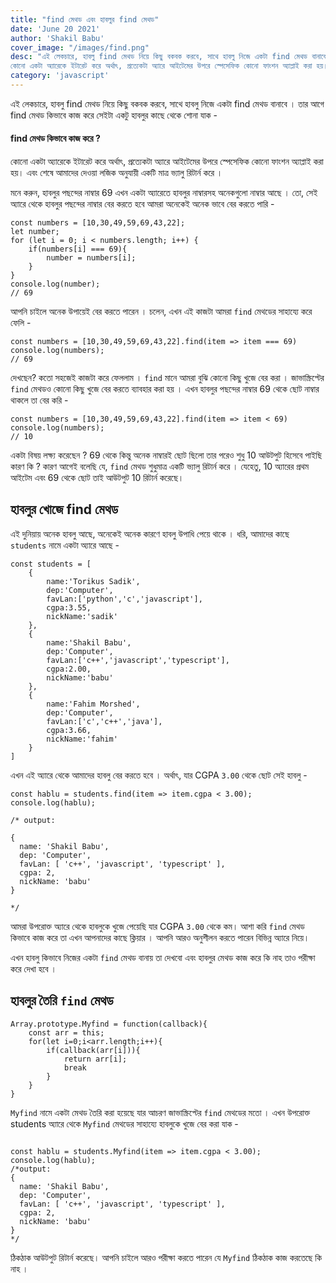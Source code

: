 ```yaml
---
title: "find মেথড এবং হাবলুর find মেথড"
date: 'June 20 2021'
author: 'Shakil Babu'
cover_image: "/images/find.png"
desc: "এই লেকচারে, হাবলু find মেথড নিয়ে কিছু বকবক করবে, সাথে হাবলু নিজে একটা find মেথড বানাবে । তার আগে find মেথড কিভাবে কাজ করে সেইটা একটু হাবলুর কাছে থেকে শোনা যাক - find মেথড কিভাবে কাজ করে ?
কোনো একটা অ্যারেকে ইটারেট করে অর্থাৎ, প্রত্যেকটা অ্যারে আইটেমের উপরে স্পেসেফিক কোনো ফাংশন অ্যাপ্লাই করা হয়। এবং শেষে আমাদের দেওয়া লজিক অনুযায়ী একটি মাত্র ভ্যালু রিটার্ন করে ।"
category: 'javascript'
---
```


এই লেকচারে, হাবলু find মেথড নিয়ে কিছু বকবক করবে, সাথে হাবলু নিজে একটা find মেথড বানাবে । তার আগে find মেথড কিভাবে কাজ করে সেইটা একটু হাবলুর কাছে থেকে শোনা যাক -


#### find মেথড কিভাবে কাজ করে ?
কোনো একটা অ্যারেকে ইটারেট করে অর্থাৎ, প্রত্যেকটা অ্যারে আইটেমের উপরে স্পেসেফিক কোনো ফাংশন অ্যাপ্লাই করা হয়। এবং শেষে আমাদের দেওয়া লজিক অনুযায়ী একটি মাত্র ভ্যালু রিটার্ন করে ।


মনে করুন, হাবলুর পছন্দের নাম্বার 69 এখন একটা অ্যারেতে হাবলুর নাম্বারসহ অনেকগুলো নাম্বার আছে । তো, সেই অ্যারে থেকে হাবলুর পছন্দের নাম্বার বের করতে হবে আমরা অনেকেই অনেক ভাবে বের করতে পারি - 

```
const numbers = [10,30,49,59,69,43,22];
let number;
for (let i = 0; i < numbers.length; i++) {
    if(numbers[i] === 69){
        number = numbers[i];
    } 
}
console.log(number);
// 69

```
আপনি চাইলে অনেক উপায়েই বের করতে পারেন । চলেন, এখন এই কাজটা আমরা ```find``` মেথডের সাহায্যে করে ফেলি  - 

```
const numbers = [10,30,49,59,69,43,22].find(item => item === 69)
console.log(numbers);
// 69

```
দেখছেন? কতো সহজেই কাজটা করে ফেললাম । ```find``` মানে আমরা বুঝি কোনো কিছু খুজে বের করা । জাভাস্ক্রিপ্টের ```find``` মেথডও কোনো কিছু খুজে বের করতে ব্যাবহার করা হয় । এখন হাবলুর পছন্দের নাম্বার 69 থেকে ছোট নাম্বার থাকলে তা বের করি -

```
const numbers = [10,30,49,59,69,43,22].find(item => item < 69)
console.log(numbers);
// 10

```
একটা বিষয় লক্ষ্য করেছেন ? 69 থেকে কিন্তু অনেক নাম্বারই ছোট ছিলো তার পরেও শুধু 10 আউটপুট হিসেবে পাইছি কারণ কি ? কারণ আগেই বলেছি যে, ```find```  মেথড শুধুমাত্র একটি ভ্যালু রিটার্ন করে । যেহেতু, 10 অ্যারের প্রথম আইটেম এবং 69 থেকে ছোট তাই আউটপুট 10 রিটার্ন করেছে।


## হাবলুর খোজে find মেথড
এই দুনিয়ায় অনেক হাবলু আছে, অনেকেই অনেক কারণে হাবলু উপাধি পেয়ে থাকে । ধরি, আমাদের কাছে ```students``` নামে একটা অ্যারে আছে -
```
const students = [
    {
        name:'Torikus Sadik',
        dep:'Computer',
        favLan:['python','c','javascript'],
        cgpa:3.55,
        nickName:'sadik'
    },
    {
        name:'Shakil Babu',
        dep:'Computer',
        favLan:['c++','javascript','typescript'],
        cgpa:2.00,
        nickName:'babu'
    },
    {
        name:'Fahim Morshed',
        dep:'Computer',
        favLan:['c','c++','java'],
        cgpa:3.66,
        nickName:'fahim'
    }
]

```
এখন এই অ্যারে থেকে আমাদের হাবলু বের করতে হবে । অর্থাৎ, যার CGPA ```3.00``` থেকে ছোট সেই হাবলু -
```
const hablu = students.find(item => item.cgpa < 3.00);
console.log(hablu);

/* output:

{
  name: 'Shakil Babu',
  dep: 'Computer',
  favLan: [ 'c++', 'javascript', 'typescript' ],
  cgpa: 2,
  nickName: 'babu'
}

*/

```
আমরা উপরোক্ত অ্যারে থেকে হাবলুকে খুজে পেয়েছি যার CGPA ```3.00``` থেকে কম। আশা করি ```find``` মেথড কিভাবে কাজ করে তা এখন আপনাদের কাছে ক্লিয়ার । আপনি আরও অনুশীলন করতে পারেন বিভিন্ন অ্যারে নিয়ে।

এখন হাবলু কিভাবে নিজের একটা ```find``` মেথড বানায় তা দেখবো এবং হাবলুর মেথড কাজ করে কি নাহ তাও পরীক্ষা করে দেখা হবে । 

## হাবলুর তৈরি ```find``` মেথড 

```
Array.prototype.Myfind = function(callback){
    const arr = this;
    for(let i=0;i<arr.length;i++){
        if(callback(arr[i])){
            return arr[i];
            break
        }
    }
}

```

```Myfind``` নামে একটা মেথড তৈরি করা হয়েছে যার আচরণ জাভাস্ক্রিপ্টের ```find``` মেথডের মতো । এখন উপরোক্ত students অ্যারে থেকে ```Myfind``` মেথডের সাহায্যে হাবলুকে খুজে বের করা যাক - 

```

const hablu = students.Myfind(item => item.cgpa < 3.00);
console.log(hablu);
/*output:
{
  name: 'Shakil Babu',
  dep: 'Computer',
  favLan: [ 'c++', 'javascript', 'typescript' ],
  cgpa: 2,
  nickName: 'babu'
}
*/

```

ঠিকঠাক আউটপুট রিটার্ন করেছে। আপনি চাইলে আরও পরীক্ষা করতে পারেন যে ```Myfind``` ঠিকঠাক কাজ করতেছে কি নাহ ।


